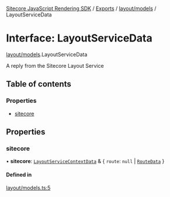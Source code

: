 [Sitecore JavaScript Rendering SDK](../README.md) / [Exports](../modules.md) / [layout/models](../modules/layout_models.md) / LayoutServiceData

# Interface: LayoutServiceData

[layout/models](../modules/layout_models.md).LayoutServiceData

A reply from the Sitecore Layout Service

## Table of contents

### Properties

- [sitecore](layout_models.LayoutServiceData.md#sitecore)

## Properties

### sitecore

• **sitecore**: [`LayoutServiceContextData`](layout_models.LayoutServiceContextData.md) & { `route`: ``null`` \| [`RouteData`](layout_models.RouteData.md)  }

#### Defined in

[layout/models.ts:5](https://github.com/Sitecore/jss/blob/e49fd4cc/packages/sitecore-jss/src/layout/models.ts#L5)
